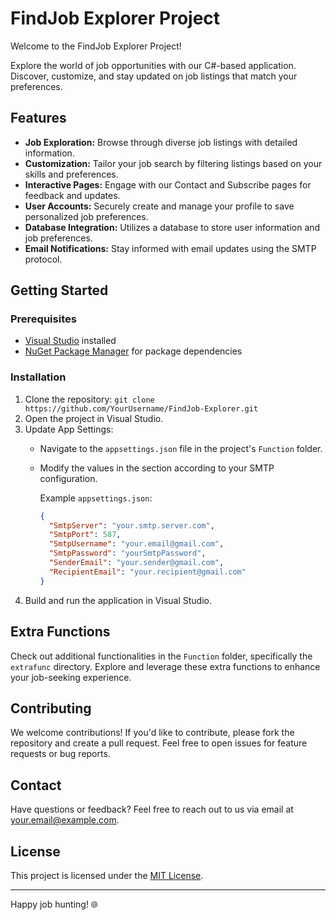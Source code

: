 # FindJob Explorer Project

Welcome to the FindJob Explorer Project!

Explore the world of job opportunities with our C#-based application. Discover, customize, and stay updated on job listings that match your preferences.

## Features

- **Job Exploration:** Browse through diverse job listings with detailed information.
- **Customization:** Tailor your job search by filtering listings based on your skills and preferences.
- **Interactive Pages:** Engage with our Contact and Subscribe pages for feedback and updates.
- **User Accounts:** Securely create and manage your profile to save personalized job preferences.
- **Database Integration:** Utilizes a database to store user information and job preferences.
- **Email Notifications:** Stay informed with email updates using the SMTP protocol.

## Getting Started

### Prerequisites

- [Visual Studio](https://visualstudio.microsoft.com/) installed
- [NuGet Package Manager](https://www.nuget.org/) for package dependencies

### Installation

1. Clone the repository: `git clone https://github.com/YourUsername/FindJob-Explorer.git`
2. Open the project in Visual Studio.
3. Update App Settings:
   - Navigate to the `appsettings.json` file in the project's `Function` folder.
   - Modify the values in the section according to your SMTP configuration.

     Example `appsettings.json`:
     ```json
     {
       "SmtpServer": "your.smtp.server.com",
       "SmtpPort": 587,
       "SmtpUsername": "your.email@gmail.com",
       "SmtpPassword": "yourSmtpPassword",
       "SenderEmail": "your.sender@gmail.com",
       "RecipientEmail": "your.recipient@gmail.com"
     }
     ```
4. Build and run the application in Visual Studio.

## Extra Functions

Check out additional functionalities in the `Function` folder, specifically the `extrafunc` directory. Explore and leverage these extra functions to enhance your job-seeking experience.

## Contributing

We welcome contributions! If you'd like to contribute, please fork the repository and create a pull request. Feel free to open issues for feature requests or bug reports.

## Contact

Have questions or feedback? Feel free to reach out to us via email at [your.email@example.com](mailto:your.email@example.com).

## License

This project is licensed under the [MIT License](LICENSE).

---

Happy job hunting! 🌐
